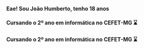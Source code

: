 #### Eae! Sou João Humberto, tenho 18 anos
#### Cursando o 2º ano em informática no CEFET-MG ⌛
#### Cursando o 2º ano em informática no CEFET-MG ⌛
